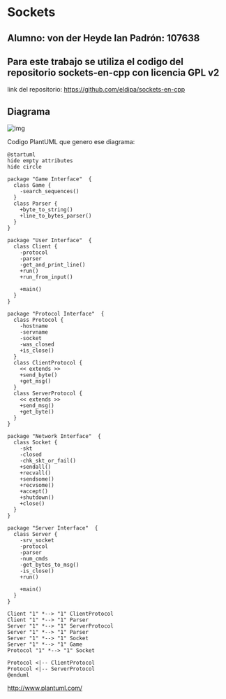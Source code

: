 # Sockets

## Alumno: von der Heyde Ian Padrón: 107638


## Para este trabajo se utiliza el codigo del repositorio sockets-en-cpp con licencia GPL v2
link del repositorio: https://github.com/eldipa/sockets-en-cpp


## Diagrama

![img](http://www.plantuml.com/plantuml/png/ZL8zZzim3DtpAuHC_O27xa5mG8T3boB0eREWavbOi3vSaKvwQE-_rmfjdI3OG3QIZo8VdzuJaeeqEhlhJ0i2t41lGX55ypeI85UrYTh2RZSetQiBYFspSY1-U89uLXhsGlpT2Q6jGXG9kgT2D0WgwauY_1x1Qy1FdwVwUsuzgOWGv-Qlhsy4ae94YiPVKckgMkFlrOIY7EulvZ7l1Q5VKtc3q7ThmDD2QOY1WWwMCvx7yGL8Aj_AOLfFCkrTECJH5w4yn-2aySD8KvNBJXc_mkeqBzjWbk6PMnUGl7AmY1UlHHPq3yJnJQ7KDY2qlDtCAJEe3g-M70u2_X3u5iNnoCznofA--TwaXCDBDUvbuWFniN7vEK_BqojzVWBTGkmtv7cvdvozr1C7-V8KTxsS01cYF2jZUILJK3Qd4VGrfunYS532PQwqXe5oTpTI6sxP0LdfwXQMP-CK1lCfyIhB_zpsf1-TrAv5pXObKL8e56wA_w_ykkPEjeNOVzkBBqrpJ45bbTMM4zEQBocXoXcvvT7NhCGQz9pilynTVVM17lurJNL71LOqdy2texF_0G00)



Codigo PlantUML que genero ese diagrama:

```
@startuml
hide empty attributes
hide circle

package "Game Interface"  {
  class Game {
    -search_sequences()
  }
  class Parser {
    +byte_to_string()
    +line_to_bytes_parser()
  }
}

package "User Interface"  {
  class Client {
    -protocol
    -parser
    -get_and_print_line()
    +run()
    +run_from_input()

    +main()
  }
}

package "Protocol Interface"  {
  class Protocol {
    -hostname
    -servname
    -socket
    -was_closed
    +is_close()
  }
  class ClientProtocol {
    << extends >>
    +send_byte()
    +get_msg()
  }
  class ServerProtocol {
    << extends >>
    +send_msg()
    +get_byte()
  }
}

package "Network Interface"  {
  class Socket {
    -skt
    -closed
    -chk_skt_or_fail()
    +sendall()
    +recvall()
    +sendsome()
    +recvsome()
    +accept()
    +shutdown()
    +close()
  }
}

package "Server Interface"  {
  class Server {
    -srv_socket
    -protocol
    -parser
    -num_cmds
    -get_bytes_to_msg()
    -is_close()
    +run()
    
    +main()
  }
}

Client "1" *--> "1" ClientProtocol
Client "1" *--> "1" Parser
Server "1" *--> "1" ServerProtocol
Server "1" *--> "1" Parser
Server "1" *--> "1" Socket
Server "1" *--> "1" Game
Protocol "1" *--> "1" Socket

Protocol <|-- ClientProtocol
Protocol <|-- ServerProtocol
@enduml
```
http://www.plantuml.com/
